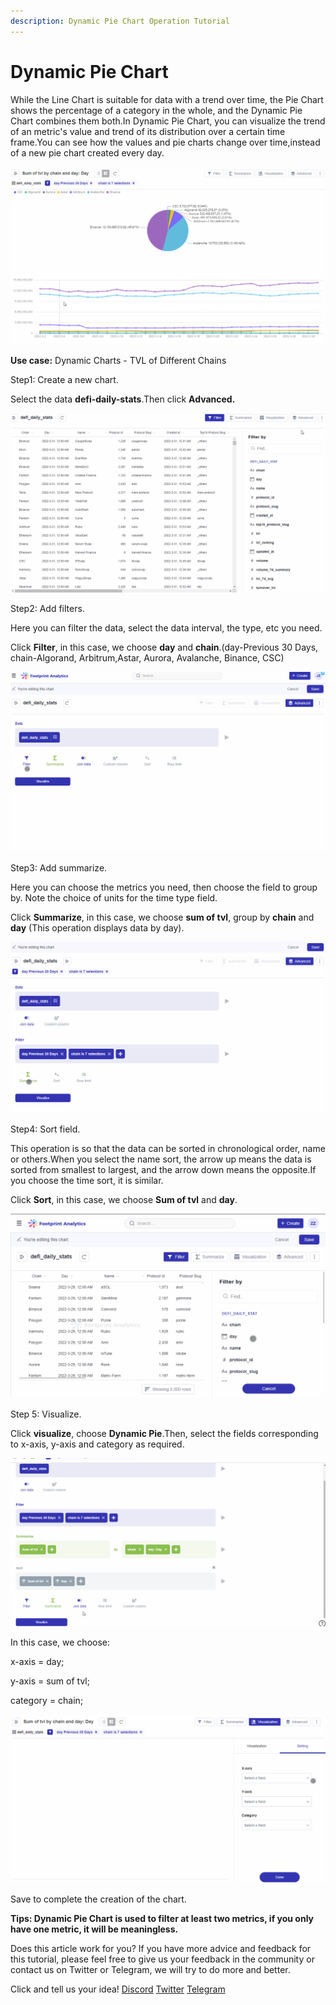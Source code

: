 ```yaml
---
description: Dynamic Pie Chart Operation Tutorial
---
```


# Dynamic Pie Chart

While the Line Chart is suitable for data with a trend over time, the Pie Chart shows the percentage of a category in the whole, and the Dynamic Pie Chart combines them both.In Dynamic Pie Chart, you can visualize the trend of an metric's value and trend of its distribution over a certain time frame.You can see how the values and pie charts change over time,instead of a new pie chart created every day.

![](<../../.gitbook/assets/0 (4) (1) (1)>)

**Use case:** Dynamic Charts - TVL of Different Chains

Step1: Create a new chart.

Select the data **defi-daily-stats**.Then click **Advanced.**

![](<../../.gitbook/assets/1 (5) (1)>)

Step2: Add filters.

Here you can filter the data, select the data interval, the type, etc you need.

Click **Filter**, in this case, we choose **day** and **chain**.(day-Previous 30 Days, chain-Algorand, Arbitrum,Astar, Aurora, Avalanche, Binance, CSC)

![](<../../.gitbook/assets/2 (6) (1) (1)>)

Step3: Add summarize.

Here you can choose the metrics you need, then choose the field to group by. Note the choice of units for the time type field.

Click **Summarize**, in this case, we choose **sum of tvl**, group by **chain** and **day** (This operation displays data by day).

![](<../../.gitbook/assets/3 (4) (1)>)

Step4: Sort field.

This operation is so that the data can be sorted in chronological order, name or others.When you select the name sort, the arrow up means the data is sorted from smallest to largest, and the arrow down means the opposite.If you choose the time sort, it is similar.

Click **Sort**, in this case, we choose **Sum of tvl** and **day**.

![](<../../.gitbook/assets/4 (2)>)

Step 5: Visualize.

Click **visualize**, choose **Dynamic Pie**.Then, select the fields corresponding to x-axis, y-axis and category as required.

![](<../../.gitbook/assets/5 (2) (1) (1) (1)>)

In this case, we choose:

x-axis = day;

y-axis = sum of tvl;

category = chain;

![](<../../.gitbook/assets/6 (3) (1)>)

Save to complete the creation of the chart.

**Tips: Dynamic Pie Chart is used to filter at least two metrics, if you only have one metric, it will be meaningless.**

Does this article work for you? If you have more advice and feedback for this tutorial, please feel free to give us your feedback in the community or contact us on Twitter or Telegram, we will try to do more and better.&#x20;

Click and tell us your idea! [Discord](https://discord.com/invite/3HYaR6USM7) [Twitter](https://twitter.com/Footprint\_DeFi) [Telegram](https://t.me/joinchat/4-ocuURAr2thODFh)
